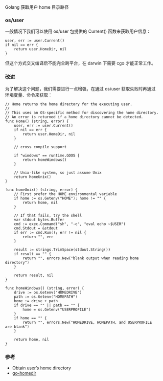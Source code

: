Golang 获取用户 home 目录路径

### os/user

一般情况下我们可以使用 os/user 包提供的 Current() 函数来获取用户信息：

```
user, err := user.Current()
if nil == err {
	return user.HomeDir, nil
}
```

但这个方式交叉编译后不能完全跨平台，在 darwin 下需要 cgo 才能正常工作。

### 改进

为了解决这个问题，我们需要进行一点增强，在通过 os/user 获取失败时再通过环境变量、命令来获取：

```
// Home returns the home directory for the executing user.
//
// This uses an OS-specific method for discovering the home directory.
// An error is returned if a home directory cannot be detected.
func Home() (string, error) {
	user, err := user.Current()
	if nil == err {
		return user.HomeDir, nil
	}

	// cross compile support
    
	if "windows" == runtime.GOOS {
		return homeWindows()
	}

	// Unix-like system, so just assume Unix
	return homeUnix()
}

func homeUnix() (string, error) {
	// First prefer the HOME environmental variable
	if home := os.Getenv("HOME"); home != "" {
		return home, nil
	}

	// If that fails, try the shell
	var stdout bytes.Buffer
	cmd := exec.Command("sh", "-c", "eval echo ~$USER")
	cmd.Stdout = &stdout
	if err := cmd.Run(); err != nil {
		return "", err
	}

	result := strings.TrimSpace(stdout.String())
	if result == "" {
		return "", errors.New("blank output when reading home directory")
	}

	return result, nil
}

func homeWindows() (string, error) {
	drive := os.Getenv("HOMEDRIVE")
	path := os.Getenv("HOMEPATH")
	home := drive + path
	if drive == "" || path == "" {
		home = os.Getenv("USERPROFILE")
	}
	if home == "" {
		return "", errors.New("HOMEDRIVE, HOMEPATH, and USERPROFILE are blank")
	}

	return home, nil
}
```

### 参考

* [Obtain user’s home directory](http://stackoverflow.com/questions/7922270/obtain-users-home-directory)
* [go-homedir](https://github.com/mitchellh/go-homedir)


